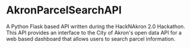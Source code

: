 # AkronParcelSearchAPI
A Python Flask based API written during the HackNAkron 2.0 Hackathon. This API provides an interface to the City of Akron's open data API for a web based dashboard that allows users to search parcel information.
